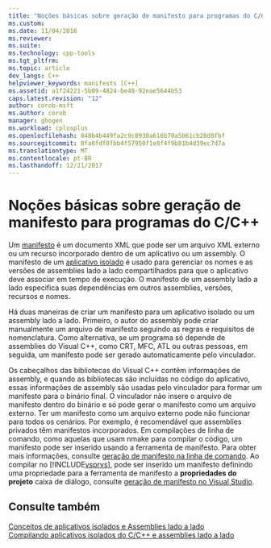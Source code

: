 ```yaml
---
title: "Noções básicas sobre geração de manifesto para programas do C/C++ | Microsoft Docs"
ms.custom: 
ms.date: 11/04/2016
ms.reviewer: 
ms.suite: 
ms.technology: cpp-tools
ms.tgt_pltfrm: 
ms.topic: article
dev_langs: C++
helpviewer_keywords: manifests [C++]
ms.assetid: a1f24221-5b09-4824-be48-92eae5644b53
caps.latest.revision: "12"
author: corob-msft
ms.author: corob
manager: ghogen
ms.workload: cplusplus
ms.openlocfilehash: 848b4b449fa2c9c8930a616b70a5b61cb28d8fbf
ms.sourcegitcommit: 8fa8fdf0fbb4f57950f1e8f4f9b81b4d39ec7d7a
ms.translationtype: MT
ms.contentlocale: pt-BR
ms.lasthandoff: 12/21/2017
---
```

# <a name="understanding-manifest-generation-for-cc-programs"></a>Noções básicas sobre geração de manifesto para programas do C/C++
Um [manifesto](http://msdn.microsoft.com/library/aa375365) é um documento XML que pode ser um arquivo XML externo ou um recurso incorporado dentro de um aplicativo ou um assembly. O manifesto de um [aplicativo isolado](http://msdn.microsoft.com/library/aa375190) é usado para gerenciar os nomes e as versões de assemblies lado a lado compartilhados para que o aplicativo deve associar em tempo de execução. O manifesto de um assembly lado a lado especifica suas dependências em outros assemblies, versões, recursos e nomes.  
  
 Há duas maneiras de criar um manifesto para um aplicativo isolado ou um assembly lado a lado. Primeiro, o autor do assembly pode criar manualmente um arquivo de manifesto seguindo as regras e requisitos de nomenclatura. Como alternativa, se um programa só depende de assemblies do Visual C++, como CRT, MFC, ATL ou outras pessoas, em seguida, um manifesto pode ser gerado automaticamente pelo vinculador.  
  
 Os cabeçalhos das bibliotecas do Visual C++ contêm informações de assembly, e quando as bibliotecas são incluídas no código do aplicativo, essas informações de assembly são usadas pelo vinculador para formar um manifesto para o binário final. O vinculador não insere o arquivo de manifesto dentro do binário e só pode gerar o manifesto como um arquivo externo. Ter um manifesto como um arquivo externo pode não funcionar para todos os cenários. Por exemplo, é recomendável que assemblies privados têm manifestos incorporados. Em compilações de linha de comando, como aquelas que usam nmake para compilar o código, um manifesto pode ser inserido usando a ferramenta de manifesto. Para obter mais informações, consulte [geração de manifesto na linha de comando](../build/manifest-generation-at-the-command-line.md). Ao compilar no [!INCLUDE[vsprvs](../assembler/masm/includes/vsprvs_md.md)], pode ser inserido um manifesto definindo uma propriedade para a ferramenta de manifesto a **propriedades do projeto** caixa de diálogo, consulte [geração de manifesto no Visual Studio](../build/manifest-generation-in-visual-studio.md).  
  
## <a name="see-also"></a>Consulte também  
 [Conceitos de aplicativos isolados e Assemblies lado a lado](../build/concepts-of-isolated-applications-and-side-by-side-assemblies.md)   
 [Compilando aplicativos isolados do C/C++ e assemblies lado a lado](../build/building-c-cpp-isolated-applications-and-side-by-side-assemblies.md)